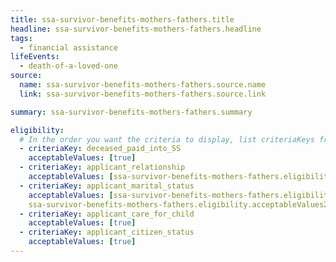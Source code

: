```yaml
---
title: ssa-survivor-benefits-mothers-fathers.title
headline: ssa-survivor-benefits-mothers-fathers.headline
tags:
  - financial assistance
lifeEvents:
  - death-of-a-loved-one
source:
  name: ssa-survivor-benefits-mothers-fathers.source.name
  link: ssa-survivor-benefits-mothers-fathers.source.link

summary: ssa-survivor-benefits-mothers-fathers.summary

eligibility:
  # In the order you want the criteria to display, list criteriaKeys from the csv here, each followed by a comma-separated list of which values indicate eligibility for that criteria. Wrap individual values in quotes if they have inner commas.
  - criteriaKey: deceased_paid_into_SS
    acceptableValues: [true]
  - criteriaKey: applicant_relationship
    acceptableValues: [ssa-survivor-benefits-mothers-fathers.eligibility.acceptableValues]
  - criteriaKey: applicant_marital_status
    acceptableValues: [ssa-survivor-benefits-mothers-fathers.eligibility.acceptableValues1, 
    ssa-survivor-benefits-mothers-fathers.eligibility.acceptableValues2]
  - criteriaKey: applicant_care_for_child
    acceptableValues: [true]
  - criteriaKey: applicant_citizen_status
    acceptableValues: [true]
---
```

